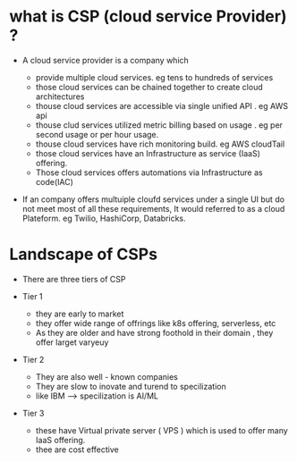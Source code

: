 
# what is CSP (cloud service Provider) ? 

- A cloud service provider is a company which
    - provide multiple cloud services. eg tens to hundreds of services
    - those cloud services can be chained together to create cloud architectures
    - thouse cloud services are accessible via single unified API . eg AWS api
    - thouse clud services utilized metric billing based on usage . eg per second usage or per hour usage.
    - thouse cloud services have rich monitoring build. eg AWS cloudTail
    - those cloud services have an Infrastructure as service (IaaS) offering.
    - Those cloud services offers automations via Infrastructure as code(IAC)


- If an company offers multuiple cloufd services under a single UI but do not meet most of all these requirements, It would referred to as a cloud Plateform. eg Twilio, HashiCorp, Databricks.








# Landscape of CSPs


- There are three tiers of CSP 

- Tier 1
    - they are early to market
    - they offer wide range of offrings like k8s offering, serverless, etc
    - As they are older and have strong foothold in their domain , they offer larget varyeuy

- Tier 2
    - They are also well - known companies
    - They are slow to inovate and turend to specilization
    - like IBM --> specilization is AI/ML

- Tier 3
    - these have Virtual private server ( VPS ) which is used to offer many IaaS offering.
    - thee are cost effective



























